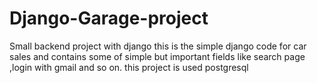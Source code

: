 # Django-Garage-project
Small backend project with django
this is the simple django code for car sales and contains some of simple but important fields like search page ,login with gmail and so on.
this project is used postgresql
